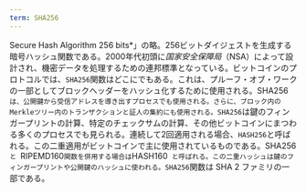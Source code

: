 ```yaml
---
term: SHA256
---
```

Secure Hash Algorithm 256 bits*」の略。256ビットダイジェストを生成する暗号ハッシュ関数である。2000年代初頭に*国家安全保障局*（NSA）によって設計され、機密データを処理するための連邦標準となっている。ビットコインのプロトコルでは、`SHA256`関数はどこにでもある。これは、プルーフ・オブ・ワークの一部としてブロックヘッダーをハッシュ化するために使用される。SHA256`は、公開鍵から受信アドレスを導き出すプロセスでも使用される。さらに、ブロック内のMerkleツリー内のトランザクションと証人の集約にも使用される。SHA256`は鍵のフィンガープリントの計算、特定のチェックサムの計算、その他ビットコインにまつわる多くのプロセスでも見られる。連続して2回適用される場合、`HASH256`と呼ばれる。この二重適用がビットコインで主に使用されているものである。SHA256`と `RIPEMD160` 関数を併用する場合は `HASH160` と呼ばれる。この二重ハッシュは鍵のフィンガープリントや公開鍵のハッシュに使われる。SHA256`関数は SHA 2 ファミリの一部である。